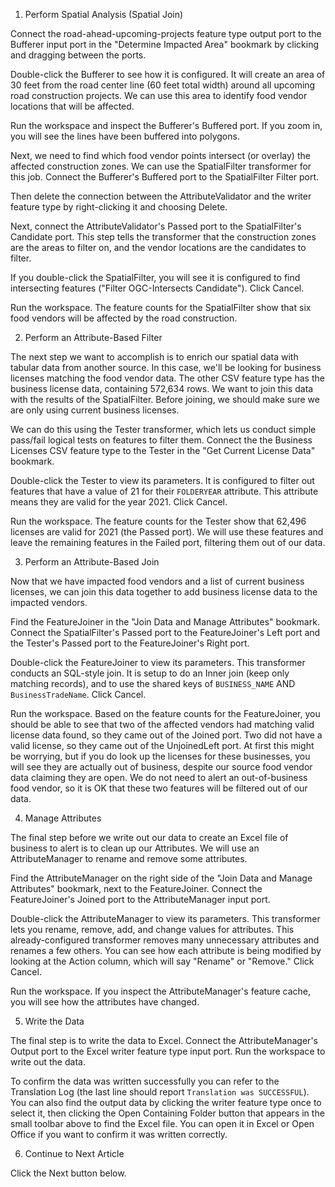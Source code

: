 1. Perform Spatial Analysis (Spatial Join)

Connect the road-ahead-upcoming-projects feature type output port to the Bufferer input port in the "Determine Impacted Area" bookmark by clicking and dragging between the ports.

Double-click the Bufferer to see how it is configured. It will create an area of 30 feet from the road center line (60 feet total width) around all upcoming road construction projects. We can use this area to identify food vendor locations that will be affected.

Run the workspace and inspect the Bufferer's Buffered port. If you zoom in, you will see the lines have been buffered into polygons.

Next, we need to find which food vendor points intersect (or overlay) the affected construction zones. We can use the SpatialFilter transformer for this job. Connect the Bufferer's Buffered port to the SpatialFilter Filter port.

Then delete the connection between the AttributeValidator and the writer feature type by right-clicking it and choosing Delete.

Next, connect the AttributeValidator's Passed port to the SpatialFilter's Candidate port. This step tells the transformer that the construction zones are the areas to filter on, and the vendor locations are the candidates to filter.

If you double-click the SpatialFilter, you will see it is configured to find intersecting features ("Filter OGC-Intersects Candidate"). Click Cancel.

Run the workspace. The feature counts for the SpatialFilter show that six food vendors will be affected by the road construction.

2. Perform an Attribute-Based Filter

The next step we want to accomplish is to enrich our spatial data with tabular data from another source. In this case, we'll be looking for business licenses matching the food vendor data. The other CSV feature type has the business license data, containing 572,634 rows. We want to join this data with the results of the SpatialFilter. Before joining, we should make sure we are only using current business licenses.

We can do this using the Tester transformer, which lets us conduct simple pass/fail logical tests on features to filter them. Connect the the Business Licenses CSV feature type to the Tester in the "Get Current License Data" bookmark.

Double-click the Tester to view its parameters. It is configured to filter out features that have a value of 21 for their `FOLDERYEAR` attribute. This attribute means they are valid for the year 2021. Click Cancel.

Run the workspace. The feature counts for the Tester show that 62,496 licenses are valid for 2021 (the Passed port). We will use these features and leave the remaining features in the Failed port, filtering them out of our data.

3. Perform an Attribute-Based Join

Now that we have impacted food vendors and a list of current business licenses, we can join this data together to add business license data to the impacted vendors.

Find the FeatureJoiner in the "Join Data and Manage Attributes" bookmark. Connect the SpatialFilter's Passed port to the FeatureJoiner's Left port and the Tester's Passed port to the FeatureJoiner's Right port.

Double-click the FeatureJoiner to view its parameters. This transformer conducts an SQL-style join. It is setup to do an Inner join (keep only matching records), and to use the shared keys of `BUSINESS_NAME` AND `BusinessTradeName`. Click Cancel.

Run the workspace. Based on the feature counts for the FeatureJoiner, you should be able to see that two of the affected vendors had matching valid license data found, so they came out of the Joined port. Two did not have a valid license, so they came out of the UnjoinedLeft port. At first this might be worrying, but if you do look up the licenses for these businesses, you will see they are actually out of business, despite our source food vendor data claiming they are open. We do not need to alert an out-of-business food vendor, so it is OK that these two features will be filtered out of our data.

4. Manage Attributes

The final step before we write out our data to create an Excel file of business to alert is to clean up our Attributes. We will use an AttributeManager to rename and remove some attributes.

Find the AttributeManager on the right side of the "Join Data and Manage Attributes" bookmark, next to the FeatureJoiner. Connect the FeatureJoiner's Joined port to the AttributeManager input port.

Double-click the AttributeManager to view its parameters. This transformer lets you rename, remove, add, and change values for attributes. This already-configured transformer removes many unnecessary attributes and renames a few others. You can see how each attribute is being modified by looking at the Action column, which will say "Rename" or "Remove." Click Cancel.

Run the workspace. If you inspect the AttributeManager's feature cache, you will see how the attributes have changed.

5. Write the Data

The final step is to write the data to Excel. Connect the AttributeManager's Output port to the Excel writer feature type input port. Run the workspace to write out the data.

To confirm the data was written successfully you can refer to the Translation Log (the last line should report `Translation was SUCCESSFUL`). You can also find the output data by clicking the writer feature type once to select it, then clicking the Open Containing Folder button that appears in the small toolbar above to find the Excel file. You can open it in Excel or Open Office if you want to confirm it was written correctly.

6. Continue to Next Article

Click the Next button below.
